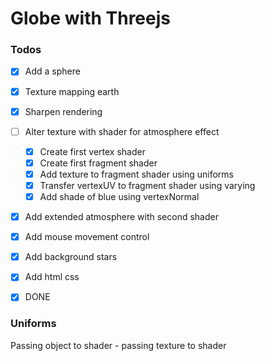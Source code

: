 # Globe with Threejs

### Todos

- [x] Add a sphere
- [x] Texture mapping earth
- [x] Sharpen rendering
- [ ] Alter texture with shader for atmosphere effect
  - [x] Create first vertex shader
  - [x] Create first fragment shader
  - [x] Add texture to fragment shader using uniforms
  - [x] Transfer vertexUV to fragment shader using varying 
  - [x] Add shade of blue using vertexNormal  

- [x] Add extended atmosphere with second shader
- [x] Add mouse movement control
- [x] Add background stars
- [x] Add html css
- [x] DONE


### Uniforms
Passing object to shader - passing texture to shader
